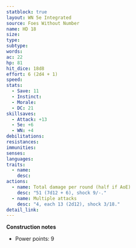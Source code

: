```yaml
---
statblock: true
layout: WN 5e Integrated
source: Foes Without Number
name: HD 18
size: 
type: 
subtype: 
words: 
ac: 22
hp: 81
hit_dice: 18d8
effort: 6 (2d4 + 1)
speed: 
stats:
  - Save: 11
  - Instinct: 
  - Morale:
  - DC: 21
skillsaves:
  - Attack: +13
  - 5e: +6
  - WN: +4
debilitations: 
resistances:
immunities:
senses:
languages: 
traits:
  - name: 
    desc: 
actions:
  - name: Total damage per round (half if AoE)
    desc: "51 (7d12 + 6), shock 9/-."
  - name: Multiple attacks
    desc: "4, each 13 (2d12), shock 3/18."
detail_link: 
---
```


**Construction notes**
- Power points: 9

